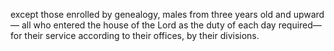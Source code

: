 except those enrolled by genealogy, males from three years old and upward — all who entered the house of the Lord as the duty of each day required—for their service according to their offices, by their divisions.
